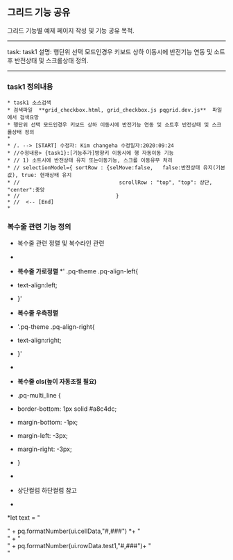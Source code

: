 ## 그리드 기능 공유 ##

그리드 기능별 예제 페이지 작성 및 기능 공유 목적.

---
task: task1
설명: 행단위 선택 모드인경우 키보드 상하 이동시에 반전기능 연동 및 소트후 반전상태 및 스크롤상태 정의.

---

### task1  정의내용  ###
```
* task1 소스검색 
* 검색파일  **grid_checkbox.html, grid_checkbox.js pqgrid.dev.js**  파일에서 검색요망
* 행단위 선택 모드인경우 키보드 상하 이동시에 반전기능 연동 및 소트후 반전상태 및 스크롤상태 정의
*
* /. --> [START] 수정자: Kim changeha 수정일자:2020:09:24
* //수정내용> {task1}:[기능추가]방향키 이동시에 행 자동이동 기능
* // 1) 소트시에 반전상태 유지 또는이동기능, 스크롤 이동유무 처리
* // selectionModel={ sortRow : {selMove:false,   false:반전상태 유지(기본값), true: 현재상태 유지 
* //                                scrollRow : "top", "top": 상단, "center":중앙
* //                               }          
* //  <-- [End]
*
```

### 복수줄 관련 기능 정의  ###
* 복수줄 관련 정렬 및 복수라인  관련
*
*  **복수줄 가로정렬**
*' .pq-theme .pq-align-left{ 
*    text-align:left;
*  }'   
*  **복수줄 우측정렬**
*  '.pq-theme .pq-align-right{ 
*    text-align:right;
*  }'
* 
  
  
* **복수줄 cls(높이 자동조절 필요)**  
* .pq-multi_line {
*    border-bottom: 1px solid #a8c4dc;
*    margin-bottom: -1px;
*    margin-left: -3px;
*    margin-right: -3px;
*  }
*
* 상단컬럼 하단컬럼 참고
*
*let text = "<div class='pq-multi_line'>" + pq.formatNumber(ui.cellData,"#,###") *+ "</div>" + "<div class='pq-align-right'>" + pq.formatNumber(ui.rowData.test1,"#,###")+ "</div>"
